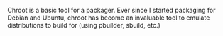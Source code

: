 Chroot is a basic tool for a packager. Ever since I started packaging for Debian and Ubuntu, chroot has become an invaluable tool to emulate distributions to build for (using pbuilder, sbuild, etc.)
